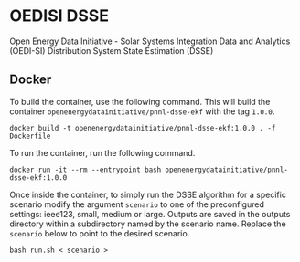 # OEDISI DSSE
Open Energy Data Initiative - Solar Systems Integration Data and Analytics (OEDI-SI) Distribution System State Estimation (DSSE)

## Docker
To build the container, use the following command. This will build the container `openenergydatainitiative/pnnl-dsse-ekf` with the tag `1.0.0`.
```shell
docker build -t openenergydatainitiative/pnnl-dsse-ekf:1.0.0 . -f Dockerfile
```
To run the container, run the following command.
```shell
docker run -it --rm --entrypoint bash openenergydatainitiative/pnnl-dsse-ekf:1.0.0
```
Once inside the container, to simply run the DSSE algorithm for a specific scenario modify the argument `scenario` to one of the preconfigured settings: ieee123, small, medium or large. Outputs are saved in the outputs directory within a subdirectory named by the scenario name. Replace the `scenario` below to point to the desired scenario.
```shell
bash run.sh < scenario >
```